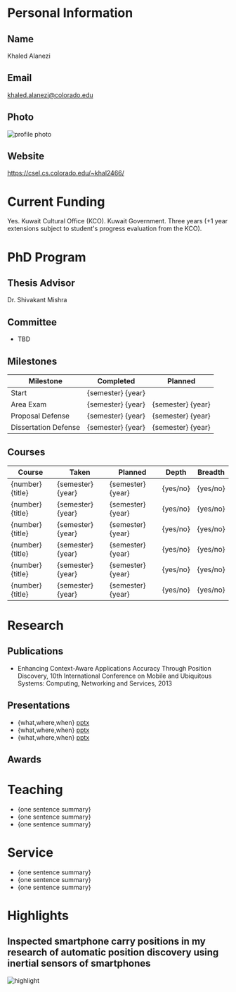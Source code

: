 

# Personal Information

## Name
Khaled Alanezi

## Email
khaled.alanezi@colorado.edu

## Photo
![profile photo](files/1w0xA1pPHomBUPdFoHzmyzeuhLnphjfuFj5HeY_0XwT0-photo-0.png)

## Website
https://csel.cs.colorado.edu/~khal2466/

# Current Funding
Yes. Kuwait Cultural Office (KCO). Kuwait Government. Three years (+1 year extensions subject to student's progress evaluation from the KCO).

# PhD Program

## Thesis Advisor
Dr. Shivakant Mishra

## Committee


* TBD


## Milestones

| Milestone            | Completed         | Planned           |         
| -------------------- | ----------------- | ----------------- |
| Start                | {semester} {year} |                   |
| Area Exam            | {semester} {year} | {semester} {year} |
| Proposal Defense     | {semester} {year} | {semester} {year} |
| Dissertation Defense | {semester} {year} | {semester} {year} |

## Courses

| Course           | Taken             | Planned            | Depth    | Breadth | 
| ---------------- | ----------------- | ------------------ | -------- | ------- |
| {number} {title} | {semester} {year} | {semester} {year}  | {yes/no} | {yes/no}|
| {number} {title} | {semester} {year} | {semester} {year}  | {yes/no} | {yes/no}|
| {number} {title} | {semester} {year} | {semester} {year}  | {yes/no} | {yes/no}|
| {number} {title} | {semester} {year} | {semester} {year}  | {yes/no} | {yes/no}|
| {number} {title} | {semester} {year} | {semester} {year}  | {yes/no} | {yes/no}|
| {number} {title} | {semester} {year} | {semester} {year}  | {yes/no} | {yes/no}|

# Research

## Publications


* Enhancing Context-Aware Applications Accuracy Through Position Discovery, 10th International Conference on Mobile and Ubiquitous Systems: Computing, Networking and Services, 2013


## Presentations

* {what,where,when} [pptx](files/presentation-file.pptx)
* {what,where,when} [pptx](files/presentation-file.pptx)
* {what,where,when} [pptx](files/presentation-file.pptx)
      
## Awards


# Teaching

* {one sentence summary}
* {one sentence summary}
* {one sentence summary}

# Service

* {one sentence summary}
* {one sentence summary}
* {one sentence summary}

# Highlights


## Inspected smartphone carry positions in my research of automatic position discovery using inertial sensors of smartphones


![highlight](files/1w0xA1pPHomBUPdFoHzmyzeuhLnphjfuFj5HeY_0XwT0-highlight0-0.png)




